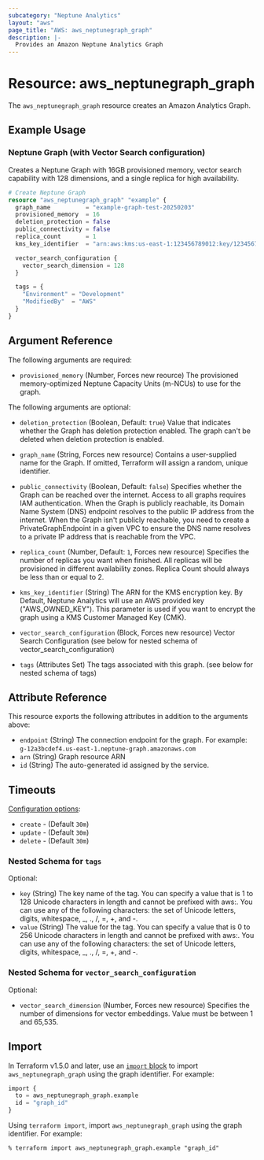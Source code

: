 ```yaml
---
subcategory: "Neptune Analytics"
layout: "aws"
page_title: "AWS: aws_neptunegraph_graph"
description: |-
  Provides an Amazon Neptune Analytics Graph
---
```


# Resource: aws_neptunegraph_graph

The `aws_neptunegraph_graph` resource creates an Amazon Analytics Graph.

## Example Usage

### Neptune Graph (with Vector Search configuration)

Creates a Neptune Graph with 16GB provisioned memory, vector search capability with 128 dimensions, and a single replica for high availability.

```terraform
# Create Neptune Graph
resource "aws_neptunegraph_graph" "example" {
  graph_name          = "example-graph-test-20250203"
  provisioned_memory  = 16
  deletion_protection = false
  public_connectivity = false
  replica_count       = 1
  kms_key_identifier  = "arn:aws:kms:us-east-1:123456789012:key/12345678-1234-1234-1234-123456789012"

  vector_search_configuration {
    vector_search_dimension = 128
  }

  tags = {
    "Environment" = "Development"
    "ModifiedBy"  = "AWS"
  }
}
```

## Argument Reference

The following arguments are required:

- `provisioned_memory` (Number, Forces new reource) The provisioned memory-optimized Neptune Capacity Units (m-NCUs) to use for the graph.

The following arguments are optional:

- `deletion_protection` (Boolean, Default: `true`) Value that indicates whether the Graph has deletion protection enabled. The graph can't be deleted when deletion protection is enabled.

- `graph_name` (String, Forces new resource) Contains a user-supplied name for the Graph. If omitted, Terraform will assign a random, unique identifier.

- `public_connectivity` (Boolean, Default: `false`) Specifies whether the Graph can be reached over the internet. Access to all graphs requires IAM authentication.  When the Graph is publicly reachable, its Domain Name System (DNS) endpoint resolves to the public IP address from the internet.  When the Graph isn't publicly reachable, you need to create a PrivateGraphEndpoint in a given VPC to ensure the DNS name resolves to a private IP address that is reachable from the VPC.

- `replica_count` (Number, Default: `1`, Forces new resource) Specifies the number of replicas you want when finished. All replicas will be provisioned in different availability zones.  Replica Count should always be less than or equal to 2.

- `kms_key_identifier` (String) The ARN for the KMS encryption key. By Default, Neptune Analytics will use an AWS provided key ("AWS_OWNED_KEY"). This parameter is used if you want to encrypt the graph using a KMS Customer Managed Key (CMK).

- `vector_search_configuration` (Block, Forces new resource) Vector Search Configuration (see below for nested schema of vector_search_configuration)

- `tags` (Attributes Set) The tags associated with this graph. (see below for nested schema of tags)

## Attribute Reference

This resource exports the following attributes in addition to the arguments above:

- `endpoint` (String) The connection endpoint for the graph. For example: `g-12a3bcdef4.us-east-1.neptune-graph.amazonaws.com`
- `arn` (String) Graph resource ARN
- `id` (String) The auto-generated id assigned by the service.

## Timeouts

[Configuration options](https://developer.hashicorp.com/terraform/language/resources/syntax#operation-timeouts):

- `create` - (Default `30m`)
- `update` - (Default `30m`)
- `delete` - (Default `30m`)

### Nested Schema for `tags`

Optional:

- `key` (String) The key name of the tag. You can specify a value that is 1 to 128 Unicode characters in length and cannot be prefixed with aws:. You can use any of the following characters: the set of Unicode letters, digits, whitespace, _, ., /, =, +, and -.
- `value` (String) The value for the tag. You can specify a value that is 0 to 256 Unicode characters in length and cannot be prefixed with aws:. You can use any of the following characters: the set of Unicode letters, digits, whitespace, _, ., /, =, +, and -.

### Nested Schema for `vector_search_configuration`

Optional:

- `vector_search_dimension` (Number, Forces new resource) Specifies the number of dimensions for vector embeddings.  Value must be between 1 and 65,535.

## Import

In Terraform v1.5.0 and later, use an [`import` block](https://developer.hashicorp.com/terraform/language/import) to import `aws_neptunegraph_graph` using the graph identifier. For example:

```terraform
import {
  to = aws_neptunegraph_graph.example
  id = "graph_id"
}
```

Using `terraform import`, import `aws_neptunegraph_graph` using the graph identifier. For example:

```console
% terraform import aws_neptunegraph_graph.example "graph_id"
```
